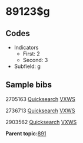 # 89123$g

## Codes

-   Indicators
    -   First: 2
    -   Second: 3
-   Subfield: g

## Sample bibs

2705163 [Quicksearch](https://search.library.yale.edu/catalog/2705163) [VXWS](http://prodorbis.library.yale.edu:7014/vxws/GetHoldingsService?bibId=2705163)

2736713 [Quicksearch](https://search.library.yale.edu/catalog/2736713) [VXWS](http://prodorbis.library.yale.edu:7014/vxws/GetHoldingsService?bibId=2736713)

2903562 [Quicksearch](https://search.library.yale.edu/catalog/2903562) [VXWS](http://prodorbis.library.yale.edu:7014/vxws/GetHoldingsService?bibId=2903562)

**Parent topic:**[891](../../tags/891/891.md)

